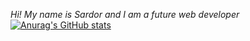 *Hi! My name is Sardor and I am a future web developer*
[![Anurag's GitHub stats](https://github-readme-stats.vercel.app/api?username=Sardor)](https://github.com/anuraghazra/github-readme-stats)


